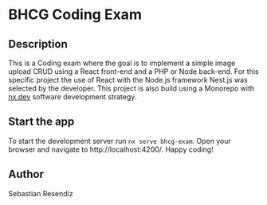 # BHCG Coding Exam

## Description

This is a Coding exam where the goal is to implement a simple image upload CRUD using a React front-end and a PHP or Node back-end.
For this specific project the use of React with the Node.js framework Nest.js was selected by the developer. This project is also build using a Monorepo with [nx.dev](https://nx.dev) software development strategy.

## Start the app

To start the development server run `nx serve bhcg-exam`. Open your browser and navigate to http://localhost:4200/. Happy coding!

<!-- ## Running tasks

To execute tasks with Nx use the following syntax:

```
nx <target> <project> <...options>
```

You can also run multiple targets:

```
nx run-many -t <target1> <target2>
```

..or add `-p` to filter specific projects

```
nx run-many -t <target1> <target2> -p <proj1> <proj2>
```

Targets can be defined in the `package.json` or `projects.json`. Learn more [in the docs](https://nx.dev/core-features/run-tasks). -->

## Author

Sebastian Resendiz
